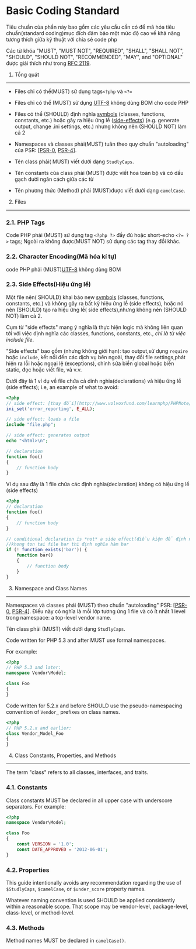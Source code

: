 Basic Coding Standard
=====================

Tiêu chuần của phần này bao gồm các yêu cầu  cần có để mã hóa tiêu chuẩn(standard coding)mục đích đảm bảo một mức độ cao về khả năng tương thích giữa kỹ thuật với  chia sẻ code php

Các từ khóa "MUST", "MUST NOT", "REQUIRED", "SHALL", "SHALL NOT", "SHOULD",
"SHOULD NOT", "RECOMMENDED", "MAY", and "OPTIONAL" được giải thích như trong [RFC 2119](http://www.ietf.org/rfc/rfc2119.txt).

[RFC 2119]: http://www.ietf.org/rfc/rfc2119.txt
[PSR-0]: https://github.com/php-fig/fig-standards/blob/master/accepted/PSR-0.md
[PSR-4]: https://github.com/php-fig/fig-standards/blob/master/accepted/PSR-4-autoloader.md


1. Tổng quát
-----------

- Files chỉ có thể(MUST) sử dụng tags`<?php` và `<?=`

- Files chỉ có thể (MUST) sử dụng [UTF-8](https://vi.wikipedia.org/wiki/UTF-8) không dùng BOM cho  code PHP

- Files có thể (SHOULD) định nghĩa [symbols](http://tongquanvienthong.blogspot.com/2012/02/symbol-la-gi-dich-ra-thi-no-nghia-la-ky.html) (classes, functions, constants, etc.)
 hoặc gây ra hiệu ứng  lề ([side-effects](http://stevendo87.blogspot.com/2012/02/hieu-ung-le-side-effect-la-gi-loi-ich.html)) (e.g. generate output, change .ini settings, etc.)
  nhưng không nên (SHOULD NOT) làm cả 2

- Namespaces và classes phải(MUST) tuân theo quy chuẩn "autoloading" của PSR: [[PSR-0], [PSR-4]].

- Tên class phải( MUST) viết dưới dạng `StudlyCaps`.

- Tên constants của class phải (MUST) được viết hoa toàn bộ và có dấu gạch dưới ngăn cách giữa các từ

- Tên phương thức (Method) phải  (MUST)được viết dưới dạng `camelCase`.


2. Files
--------

### 2.1. PHP Tags

Code PHP phải (MUST) sử dụng tag `<?php ?>` đầy đủ hoặc  short-echo `<?= ?>` tags; Ngoài ra
không được(MUST NOT) sử dụng các tag thay đổi khác.

### 2.2. Character Encoding(Mã hóa kí tự)

code PHP phải (MUST)[UTF-8](https://vi.wikipedia.org/wiki/UTF-8) không dùng BOM

### 2.3. Side Effects(Hiệu ứng lề)

Một file nên( SHOULD) khai báo new [symbols](http://tongquanvienthong.blogspot.com/2012/02/symbol-la-gi-dich-ra-thi-no-nghia-la-ky.html) (classes, functions, constants,
etc.) và không gây ra bất kỳ hiệu ứng lề (side effects), hoặc nó nên (SHOULD) tạo ra hiệu ứng lề( side
effects),nhưng không nên (SHOULD NOT) làm cả 2.

Cụm từ "side effects" mang ý nghĩa là thực hiện  logic mà không liên quan tới với việc định nghĩa các classes, functions, constants, etc., *chỉ là từ việc include
file*.

"Side effects" bao gồm (nhưng không giới hạn): tạo output,sử dụng `require` hoặc `include`, kết nối đến các dịch vụ bên ngoài, thay đổi file
settings,phát hiện ra lỗi hoặc ngoại lệ (exceptions), chỉnh sửa biển global hoặc biến static,
đọc hoặc viết file, và v.v.

Dưới đây là 1 ví dụ về file chứa cả dinh nghia(declarations) và hiệu ứng lề (side effects);
i.e, an example of what to avoid:

```php
<?php
// side effect: [thay đổi](http://www.volvoxfund.com/learnphp/PHPNote/Bat_thong_bao_loi_khi_dich.html) ini settings
ini_set('error_reporting', E_ALL);

// side effect: loads a file
include "file.php";

// side effect: generates output
echo "<html>\n";

// declaration
function foo()
{
    // function body
}
```
Ví dụ sau đây là 1 file chứa các định nghĩa(declaration) không có hiệu ứng lề (side effects)


```php
<?php
// declaration
function foo()
{
    // function body
}

// conditional declaration is *not* a side effect(điều kiện để định nghĩa khi không có 1 side effect)
//khong ton tai file bar thì định nghĩa hàm bar
if (! function_exists('bar')) {
    function bar()
    {
        // function body
    }
}
```


3. Namespace and Class Names
----------------------------

Namespaces và classes phải (MUST) theo chuẩn "autoloading" PSR: [[PSR-0], [PSR-4]].
Điều này có nghĩa là mỗi lớp tương ứng 1 file và có ít nhất 1 level trong namespace:
 a top-level vendor name.

Tên class phải (MUST) viết dưới dạng `StudlyCaps`.

Code written for PHP 5.3 and after MUST use formal namespaces.

For example:

```php
<?php
// PHP 5.3 and later:
namespace Vendor\Model;

class Foo
{
}
```

Code written for 5.2.x and before SHOULD use the pseudo-namespacing convention
of `Vendor_` prefixes on class names.

```php
<?php
// PHP 5.2.x and earlier:
class Vendor_Model_Foo
{
}
```

4. Class Constants, Properties, and Methods
-------------------------------------------

The term "class" refers to all classes, interfaces, and traits.

### 4.1. Constants

Class constants MUST be declared in all upper case with underscore separators.
For example:

```php
<?php
namespace Vendor\Model;

class Foo
{
    const VERSION = '1.0';
    const DATE_APPROVED = '2012-06-01';
}
```

### 4.2. Properties

This guide intentionally avoids any recommendation regarding the use of
`$StudlyCaps`, `$camelCase`, or `$under_score` property names.

Whatever naming convention is used SHOULD be applied consistently within a
reasonable scope. That scope may be vendor-level, package-level, class-level,
or method-level.

### 4.3. Methods

Method names MUST be declared in `camelCase()`.

